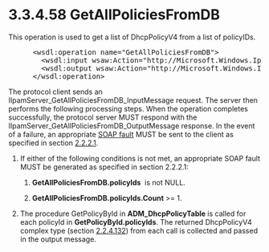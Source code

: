 <html dir="LTR" xmlns:mshelp="http://msdn.microsoft.com/mshelp" xmlns:ddue="http://ddue.schemas.microsoft.com/authoring/2003/5" xmlns:xlink="http://www.w3.org/1999/xlink" xmlns:tool="http://www.microsoft.com/tooltip">
 <body>
 <div id="header">
 <h1 class="heading">3.3.4.58 GetAllPoliciesFromDB</h1>
 </div>
 <div id="mainSection">
 <div id="mainBody">
 <div id="allHistory" class="saveHistory"></div>
 <div id="sectionSection0" class="section" name="collapseableSection">
 

<p>This operation is used to get a list of DhcpPolicyV4 from a
list of policyIDs.</p>

<dl>
<dd>
<div><pre> &lt;wsdl:operation name=&quot;GetAllPoliciesFromDB&quot;&gt;
   &lt;wsdl:input wsaw:Action=&quot;http://Microsoft.Windows.Ipam/IIpamServer/GetAllPoliciesFromDB&quot; message=&quot;ipam:IIpamServer_GetAllPoliciesFromDB_InputMessage&quot; /&gt;
   &lt;wsdl:output wsaw:Action=&quot;http://Microsoft.Windows.Ipam/IIpamServer/GetAllPoliciesFromDBResponse&quot; message=&quot;ipam:IIpamServer_GetAllPoliciesFromDB_OutputMessage&quot; /&gt;
 &lt;/wsdl:operation&gt;
</pre></div>
</dd></dl>

<p>The protocol client sends an
IIpamServer_GetAllPoliciesFromDB_InputMessage request. The server then performs
the following processing steps. When the operation completes successfully, the
protocol server MUST respond with the
IIpamServer_GetAllPoliciesFromDB_OutputMessage response. In the event of a
failure, an appropriate <a href="21b4a631-8f28-420f-822f-c5f879d5046e.md#gt_ec8728a8-1a75-426f-8767-aa1932c7c19f">SOAP
fault</a> MUST be sent to the client as specified in section <a href="a90ad88d-2468-4ac1-bbb9-8f921d15bbc8.md">2.2.2.1</a>.</p>

<ol><li><p><span> </span>If either of the
following conditions is not met, an appropriate SOAP fault MUST be generated as
specified in section 2.2.2.1:</p>

<ol><li><p><span> 
</span><b>GetAllPoliciesFromDB.policyIds</b>  is not NULL.</p>

</li><li><p><span> 
</span><b>GetAllPoliciesFromDB.policyIds.Count</b> &gt;= 1.</p>

</li></ol></li><li><p><span> </span>The procedure
GetPolicyById in <b>ADM_DhcpPolicyTable</b> is called for each policyId in <b>GetPolicyById.policyIds</b>.
The returned DhcpPolicyV4 complex type (section <a href="d159e433-4820-4d34-92d9-7f3afb1014fa.md">2.2.4.132</a>) from each call
is collected and passed in the output message.</p>

</li></ol>
 </div>
 </div>
 </div>
 </body>
</html>